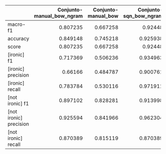 |                        |   Conjunto-manual_bow_ngram |   Conjunto-manual_bow |   Conjunto-sqn_bow_ngram |   Conjunto-sqn_bow |   Conjunto-soquenao_bow_ngram |   Conjunto-soquenao_bow |   Conjunto-ironia_bow_ngram |   Conjunto-ironia_bow |   Conjunto-hashtags_bow_ngram |   Conjunto-hashtags_bow |
|:-----------------------|----------------------------:|----------------------:|-------------------------:|-------------------:|------------------------------:|------------------------:|----------------------------:|----------------------:|------------------------------:|------------------------:|
| macro-f1               |                    0.807235 |              0.667258 |                 0.92448  |           0.873083 |                      0.825256 |                0.760044 |                    0.86766  |              0.795422 |                      0.927683 |                0.869724 |
| accuracy               |                    0.849148 |              0.745218 |                 0.925938 |           0.875511 |                      0.886546 |                0.832835 |                    0.89244  |              0.829856 |                      0.93369  |                0.879511 |
| score                  |                    0.807235 |              0.667258 |                 0.92448  |           0.873083 |                      0.825256 |                0.760044 |                    0.86766  |              0.795422 |                      0.927683 |                0.869724 |
| [ironic] f1            |                    0.717369 |              0.506236 |                 0.934963 |           0.890624 |                      0.721819 |                0.628043 |                    0.810428 |              0.711583 |                      0.948525 |                0.905424 |
| [ironic] precision     |                    0.66166  |              0.484787 |                 0.900761 |           0.85833  |                      0.572965 |                0.474619 |                    0.700126 |              0.59943  |                      0.927035 |                0.89368  |
| [ironic] recall        |                    0.783784 |              0.530116 |                 0.971911 |           0.925493 |                      0.978853 |                0.93405  |                    0.963306 |              0.877218 |                      0.971048 |                0.917512 |
| [not ironic] f1        |                    0.897102 |              0.828281 |                 0.913998 |           0.855541 |                      0.928694 |                0.892045 |                    0.924891 |              0.87926  |                      0.906841 |                0.834025 |
| [not ironic] precision |                    0.925594 |              0.841966 |                 0.962304 |           0.90028  |                      0.995731 |                0.985876 |                    0.986963 |              0.954864 |                      0.946532 |                0.853926 |
| [not ironic] recall    |                    0.870389 |              0.815119 |                 0.870389 |           0.815119 |                      0.870389 |                0.815119 |                    0.870389 |              0.815119 |                      0.870389 |                0.815119 |